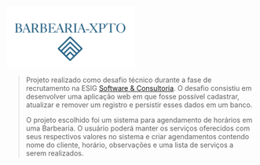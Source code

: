 ![logo](https://github.com/edtonlemos/barbearia-xpto/blob/main/src/main/webapp/resources/img/logo_barbearia.png?raw=true)

> Projeto realizado como desafio técnico durante a fase de recrutamento na ESIG [Software & Consultoria](https://www.esig.com.br/portal/). O desafio consistiu em desenvolver uma aplicação web em que fosse possível cadastrar, atualizar e remover um registro e persistir esses dados em um banco.
>
> O projeto escolhido foi um sistema para agendamento de horários em uma Barbearia. O usuário poderá manter os serviços oferecidos com seus respectivos valores no sistema e criar agendamentos contendo nome do cliente, horário, observações e uma lista de serviços a serem realizados. 





